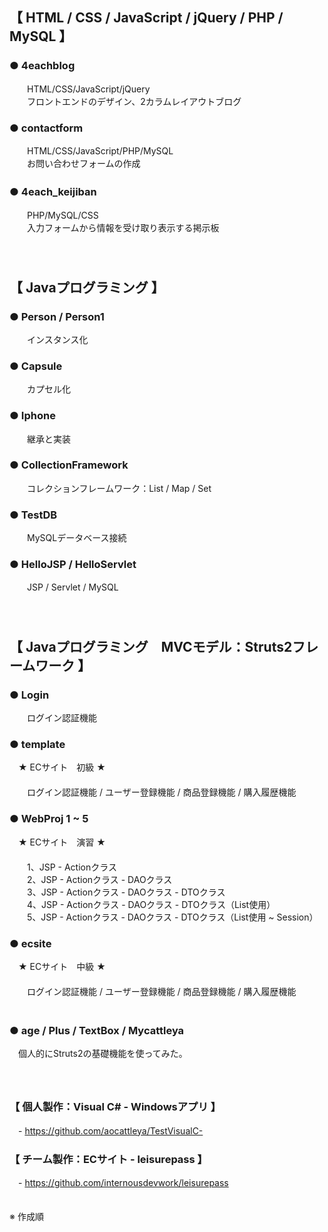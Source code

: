 
## 【 HTML / CSS / JavaScript / jQuery / PHP / MySQL 】
### ● 4eachblog
　　HTML/CSS/JavaScript/jQuery  
　　フロントエンドのデザイン、2カラムレイアウトブログ   
### ● contactform  
　　HTML/CSS/JavaScript/PHP/MySQL  
　　お問い合わせフォームの作成    
### ● 4each_keijiban　  
　　PHP/MySQL/CSS  
　　入力フォームから情報を受け取り表示する掲示板  
　  
　  
## 【 Javaプログラミング 】

### ● Person / Person1
　　インスタンス化

### ● Capsule
　　カプセル化

### ● Iphone
　　継承と実装

### ● CollectionFramework
　　コレクションフレームワーク：List / Map / Set  

### ● TestDB
　　MySQLデータベース接続

### ● HelloJSP / HelloServlet
　　JSP / Servlet / MySQL  
　  
　  
## 【 Javaプログラミング　MVCモデル：Struts2フレームワーク 】

### ● Login
　　ログイン認証機能

### ● template
　★ ECサイト　初級 ★  
 　  
　　ログイン認証機能 / ユーザー登録機能 / 商品登録機能 / 購入履歴機能

### ● WebProj 1 ~ 5
　★ ECサイト　演習 ★  
 　  
　　1、JSP - Actionクラス  
　　2、JSP - Actionクラス - DAOクラス  
　　3、JSP - Actionクラス - DAOクラス - DTOクラス  
　　4、JSP - Actionクラス - DAOクラス - DTOクラス（List使用）  
　　5、JSP - Actionクラス - DAOクラス - DTOクラス（List使用 ~ Session）  

### ● ecsite
　★ ECサイト　中級 ★  
 　  
 　　ログイン認証機能 / ユーザー登録機能 / 商品登録機能 / 購入履歴機能　  
　  
### ● age / Plus / TextBox / Mycattleya  
　個人的にStruts2の基礎機能を使ってみた。　  
　  
　  
### 【 個人製作：Visual C# - Windowsアプリ 】  
　- https://github.com/aocattleya/TestVisualC-

### 【 チーム製作：ECサイト - leisurepass 】  
　- https://github.com/internousdevwork/leisurepass

　  
※ 作成順
